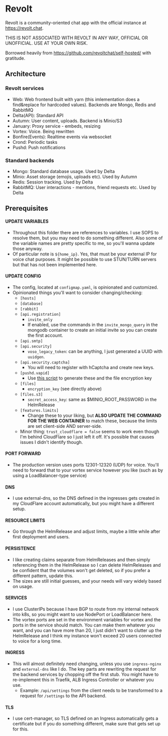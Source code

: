 # Revolt

Revolt is a community-oriented chat app with the official instance at
https://revolt.chat.

THIS IS NOT ASSOCIATED WITH REVOLT IN ANY WAY, OFFICIAL OR UNOFFICIAL.
USE AT YOUR OWN RISK.

Borrowed heavily from https://github.com/revoltchat/self-hosted/ with gratitude.

## Architecture

### Revolt services

- Web: Web frontend built with yarn (this imlementation does a find&replace for
  hardcoded values). Backends are Mongo, Redis and RabbitMQ
- Delta(API): Standard API
- Autumn: User content, uploads. Backend is Minio/S3
- January: Proxy service - embeds, resizing
- Vortex: Voice. Being rewritten
- Bonfire(Events): Realtime events via websocket
- Crond: Periodic tasks
- Pushd: Push notifications

### Standard backends

- Mongo: Standard database usage. Used by Delta
- Minio: Asset storage (emojis, uploads etc). Used by Autumn
- Redis: Session tracking. Used by Delta
- RabbitMQ: User interactions - mentions, friend requests etc. Used by Delta

## Prerequisites

#### UPDATE VARIABLES

- Throughout this folder there are references to variables. I use SOPS to
  resolve them, but you may need to do something different. Also some of the variable names are pretty specific to me, so you'll wanna update those anyway.
- Of particular note is `${home_ip}`. Yes, that must be your external IP for voice chat purposes. It might be possible to use STUN/TURN servers but that has not been implemented here.

#### UPDATE CONFIG

- The config, located at `configmap.yaml`, is opinionated and customized.
- Opinionated things you'll want to consider changing/checking:
  - `[hosts]`
  - `[database]`
  - `[rabbit]`
  - `[api.registration]`
    - `invite_only`
    - If enabled, use the commands in the `invite_mongo_query` in the mongodb container to create an initial invite so you can create the first account.
  - `[api.smtp]`
  - `[api.security]`
    - `voso_legacy_token`: can be anything, I just generated a UUID with `uuidgen`.
  - `[api.security.captcha]`
    - You will need to register with hCaptcha and create new keys.
  - `[pushd.vapid]`
    - Use [this script](https://github.com/revoltchat/self-hosted/blob/master/generate_config.sh) to generate these and the file encryption key
  - `[files]`
    - `encryption_key` (see directly above)
  - `[files.s3]`
    - `secret_access_key`: same as $MINIO_ROOT_PASSWORD in the HelmRelease
  - `[features.limits]`
    - Change these to your liking, but **ALSO UPDATE THE COMMAND FOR THE WEB CONTAINER** to match these, because the limits are set client-side AND server-side.
  - Minor thing: `trust_cloudflare = false` seems to work even though I'm behind CloudFlare so I just left it off. It's possible that causes issues I didn't identify though.

#### PORT FORWARD

- The production version uses ports 12301-12320 (UDP) for voice. You'll need
  to forward that to your vortex service however you like (such as by using
  a LoadBalancer-type service)

#### DNS

- I use external-dns, so the DNS defined in the ingresses gets created in my CloudFlare account automatically, but you might have a different setup.

#### RESOURCE LIMITS

- Go through the HelmRelease and adjust limits, maybe a little while after first deployment and users.

#### PERSISTENCE

- I like creating claims separate from HelmReleases and then simply referencing them in the HelmRelease so I can delete HelmReleases and be confident that the volumes won't get deleted, so if you prefer a different pattern, update this.
- The sizes are still initial guesses, and your needs will vary widely based on usage.

#### SERVICES

- I use ClusterIPs because I have BGP to route from my internal network into k8s, so you might want to use NodePort or LoadBalancer here.
- The vortex ports are set in the environment variables for vortex and the ports in the service should match. You can make them whatever you want, and you can have more than 20, I just didn't want to clutter up the HelmRelease and I think my instance won't exceed 20 users connected to voice for a long time.

#### INGRESS

- This will almost definitely need changing, unless you use `ingress-nginx` and `external-dns` like I do. The key parts are rewriting the request for the backend services by chopping off the first stub. You might have to re-implement this in Traefik, ALB Ingress Controller or whatever you use.
  - Example: `/api/settings` from the client needs to be transformed to a request for `/settings` to the API backend.

#### TLS

- I use cert-manager, so TLS defined on an Ingress automatically gets a certificate but if you do something different, make sure that gets set up for this.
